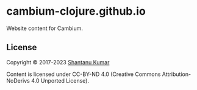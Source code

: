 # cambium-clojure.github.io

Website content for Cambium.


## License

Copyright © 2017-2023 [Shantanu Kumar](https://github.com/kumarshantanu)

Content is licensed under CC-BY-ND 4.0 (Creative Commons Attribution-NoDerivs 4.0
Unported License).
